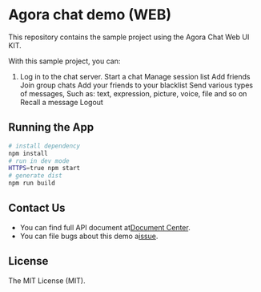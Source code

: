 # Agora chat demo (WEB)

This repository contains the sample project using the Agora Chat Web UI KIT.

With this sample project, you can:

1. Log in to the chat server.
Start a chat
Manage session list
Add friends
Join group chats
Add your friends to your blacklist
Send various types of messages, Such as: text, expression, picture, voice, file and so on
Recall a message
Logout


## Running the App
``` bash
# install dependency
npm install
# run in dev mode
HTTPS=true npm start
# generate dist
npm run build
```

## Contact Us
- You can find full API document at[Document Center](https://hyphenateinc.github.io/web_product_overview.html).
- You can file bugs about this demo a[issue](https://github.com/AgoraIO-Usecase/AgoraChat-web/issues).

## License
The MIT License (MIT).


